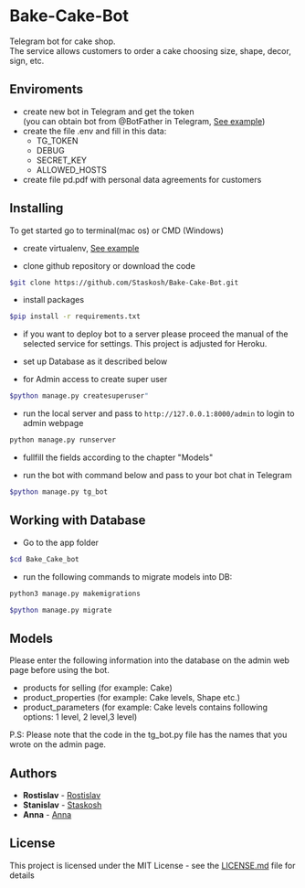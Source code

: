 # Bake-Cake-Bot

Telegram bot for cake shop.   
The service allows customers to order a cake choosing size, shape, decor, sign, etc. 


## Enviroments

- create new bot in Telegram and get the token   
  (you can obtain bot from @BotFather in Telegram, [See example](https://telegra.ph/Awesome-Telegram-Bot-11-11))
- create the file .env and fill in this data:
  - TG_TOKEN
  - DEBUG
  - SECRET_KEY
  - ALLOWED_HOSTS
- create file pd.pdf with personal data agreements for customers

## Installing

To get started go to terminal(mac os) or CMD (Windows)
- create virtualenv, [See example](https://python-scripts.com/virtualenv)

- clone github repository or download the code

```bash
$git clone https://github.com/Staskosh/Bake-Cake-Bot.git
```

- install packages

```bash
$pip install -r requirements.txt
```
- if you want to deploy bot to a server please proceed the manual of the selected service for settings. This project is adjusted for Heroku.
  
- set up Database as it described below

- for Admin access to create super user 

```bash
$python manage.py createsuperuser"
```

- run the local server and pass to `http://127.0.0.1:8000/admin` to login to admin webpage
```bash
python manage.py runserver
```

- fullfill the fields according to the chapter "Models"

- run the bot with command below and pass to your bot chat in Telegram

```bash
$python manage.py tg_bot
```

## Working with Database 
- Go to the app folder

```bash
$cd Bake_Cake_bot
```

- run the following commands to migrate models into DB:
```bash
python3 manage.py makemigrations
```

```bash
$python manage.py migrate 
```

## Models

Please enter the following information into the database on the admin web page before using the bot.

- products for selling (for example: Cake)
- product_properties (for example: Cake levels, Shape etc.)
- product_parameters (for example: Cake levels contains following options: 1 level, 2 level,3 level)


P.S: Please note that the code in the tg_bot.py file has the names that you wrote on the admin page.

## Authors

* **Rostislav** - [Rostislav](https://github.com/Rostwik)
* **Stanislav** - [Staskosh](https://github.com/Staskosh)
* **Anna** - [Anna](https://github.com/annfike)

## License

This project is licensed under the MIT License - see the [LICENSE.md](LICENSE.md) file for details



